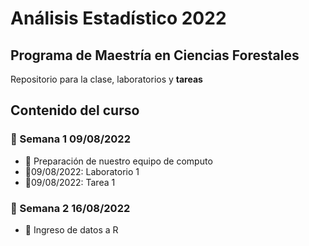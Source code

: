 # Análisis Estadístico 2022
## **Programa de Maestría en Ciencias Forestales**

Repositorio para la clase, laboratorios y **tareas**


## Contenido del curso

### :date: Semana 1 09/08/2022
+ :notebook: Preparación de nuestro equipo de computo
+ :paperclip:09/08/2022: Laboratorio 1
+ :paperclip:09/08/2022: Tarea 1

### :date: Semana 2 16/08/2022
  + :notebook: Ingreso de datos a R